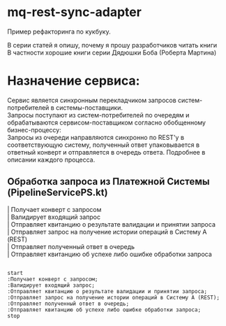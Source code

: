 # mq-rest-sync-adapter

Пример рефакторинга по кукбуку.

В серии статей я опишу, почему я прошу разработчиков читать книги  
В частности хорошие книги серии Дядюшки Боба (Роберта Мартина)

# Назначение сервиса:
Сервис является синхронным перекладчиком запросов систем-потребителей в системы-поставщики.  
Запросы поступают из систем-потребителей по очередям и обрабатываются сервисом-поставщиком согласно обобщенному бизнес-процессу:  
Запросы из очереди направляются синхронно по REST'у в соответствующую систему, полученный ответ упаковывается в ответный конверт и отправляется в очередь ответа. Подробнее в описании каждого процесса.

## Обработка запроса из Платежной Системы (PipelineServicePS.kt)

| Получает конверт с запросом  
| Валидирует входящий запрос  
| Отправляет квитанцию о результате валидации и принятии запроса  
| Отправляет запрос на получение истории операций в Систему А (REST)  
| Отправляет полученный ответ в очередь  
| Отправляет квитанцию об успехе либо ошибке обработки запроса  

```plantuml

start
:Получает конверт с запросом;
:Валидирует входящий запрос;
:Отправляет квитанцию о результате валидации и принятии запроса;
:Отправляет запрос на получение истории операций в Систему А (REST);
:Отправляет полученный ответ в очередь;
:Отправляет квитанцию об успехе либо ошибке обработки запроса;
stop

```


